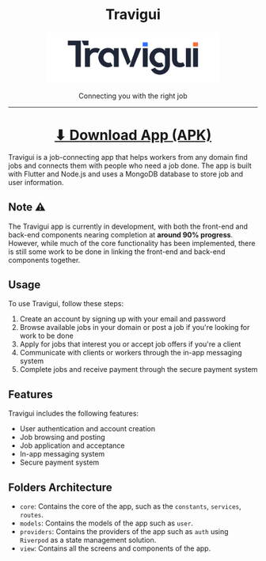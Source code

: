 <h1 align="center">Travigui</h1>
<p align="center">
<img width="350" src="assets/images/logo-thu.png" alt="Travigui">
</p>
<p align="center">
Connecting you with the right job
</p>
<hr>

<h1 align="center"><a  href="https://raw.githubusercontent.com/aymendn/travigui/main/apk/app-release.apk">⬇ Download App (APK)</a></h1>

Travigui is a job-connecting app that helps workers from any domain find jobs and connects them with people who need a job done. The app is built with Flutter and Node.js and uses a MongoDB database to store job and user information.

## Note ⚠

The Travigui app is currently in development, with both the front-end and back-end components nearing completion at <b>around 90% progress</b>. However, while much of the core functionality has been implemented, there is still some work to be done in linking the front-end and back-end components together.

## Usage

To use Travigui, follow these steps:

1. Create an account by signing up with your email and password
2. Browse available jobs in your domain or post a job if you're looking for work to be done
3. Apply for jobs that interest you or accept job offers if you're a client
4. Communicate with clients or workers through the in-app messaging system
5. Complete jobs and receive payment through the secure payment system

## Features

Travigui includes the following features:

- User authentication and account creation
- Job browsing and posting
- Job application and acceptance
- In-app messaging system
- Secure payment system

## Folders Architecture

- `core`: Contains the core of the app, such as the `constants`, `services`, `routes`.
- `models`: Contains the models of the app such as `user`.
- `providers`: Contains the providers of the app such as `auth` using `Riverpod` as a state management solution.
- `view`: Contains all the screens and components of the app.
